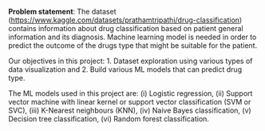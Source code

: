 **Problem statement**: The dataset (https://www.kaggle.com/datasets/prathamtripathi/drug-classification) contains information about drug classification based on patient general information and its diagnosis. Machine learning model is needed in order to predict the outcome of the drugs type that might be suitable for the patient.

Our objectives in this project: 1. Dataset exploration using various types of data visualization and 2. Build various ML models that can predict drug type.

The ML models used in this project are: (i) Logistic regression, (ii) Support vector machine with linear kernel or support vector classification (SVM or SVC), (iii) K-Nearest neighbours (KNN), (iv) Naive Bayes classification, (v) Decision tree classification, (vi) Random forest classification.
